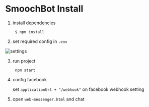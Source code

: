 # SmoochBot Install

1. install dependencies

        $ npm install
2. set required config in `.env`

![settings](/img/settings.png)

3. run project

        npm start
4. config facebook

    set `applicationUrl + "/webhook"` on facebook webhook setting

5. open `web-messenger.html` and chat
